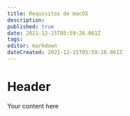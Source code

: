 ```yaml
---
title: Requisitos de macOS
description: 
published: true
date: 2021-12-15T05:59:26.061Z
tags: 
editor: markdown
dateCreated: 2021-12-15T05:59:26.061Z
---
```


# Header
Your content here
